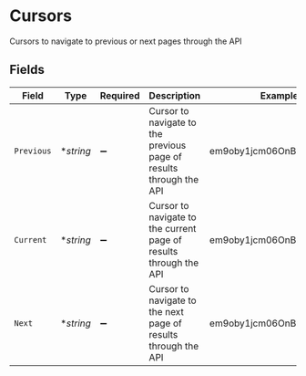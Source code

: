 # Cursors

Cursors to navigate to previous or next pages through the API


## Fields

| Field                                                              | Type                                                               | Required                                                           | Description                                                        | Example                                                            |
| ------------------------------------------------------------------ | ------------------------------------------------------------------ | ------------------------------------------------------------------ | ------------------------------------------------------------------ | ------------------------------------------------------------------ |
| `Previous`                                                         | **string*                                                          | :heavy_minus_sign:                                                 | Cursor to navigate to the previous page of results through the API | em9oby1jcm06OnBhZ2U6OjE=                                           |
| `Current`                                                          | **string*                                                          | :heavy_minus_sign:                                                 | Cursor to navigate to the current page of results through the API  | em9oby1jcm06OnBhZ2U6OjI=                                           |
| `Next`                                                             | **string*                                                          | :heavy_minus_sign:                                                 | Cursor to navigate to the next page of results through the API     | em9oby1jcm06OnBhZ2U6OjM=                                           |